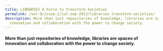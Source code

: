 ```yaml
---
title: LIBRARIES A Force to Transform Societies
permalink: /vol-9/issue-2/jul-sep-2013/libraries-transform-societies/
description: More than just repositories of knowledge, libraries are spaces of
  innovation and collaboration with the power to change society.
---
```

#### More than just repositories of knowledge, libraries are spaces of innovation and collaboration with the power to change society.